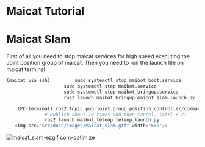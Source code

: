 # Maicat Tutorial

# Maicat Slam
First of all you need to stop maicat services for high speed executing the Joint position group of maicat.
Then you need to run the launch file on maicat terminal


```python
(maicat via ssh)         sudo systemctl stop maibot_boot.service
	                 sudo systemctl stop maibot.service
	                 sudo systemctl stop maibot_bringup.service
	                 ros2 launch maibot_bringup maibot_slam.launch.py

	(PC-terminal) ros2 topic pub joint_group_position_controller/command std_msgs/Float64MultiArray "data: [0.0]"
		      # Publish about 10 times and then cancel. (ctrl + c)
		      ros2 launch maibot_teleop teleop.launch.py
   <img src="src/docs/images/maicat_slam.gif" width="640"/>
```

![maicat_slam-ezgif com-optimize](https://github.com/macroact/maicat_tutorial/assets/106013071/b0f72f1d-6f1e-4fde-9cc5-4e08a17ec69e)
